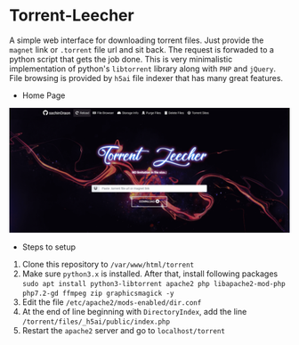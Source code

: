 # Torrent-Leecher
A simple web interface for downloading torrent files. Just provide the `magnet` link or `.torrent` file url and sit back. The request is forwaded to a python script that gets the job done. This is very minimalistic implementation of python's `libtorrent` library along with `PHP` and `jQuery`. File browsing is provided by `h5ai` file indexer that has many great features.

- Home Page
<p align="center"><img src="img/snap_shot.png"></p>

- Steps to setup
1. Clone this repository to `/var/www/html/torrent`
2. Make sure `python3.x` is installed. After that, install following packages `sudo apt install python3-libtorrent apache2 php libapache2-mod-php php7.2-gd ffmpeg zip graphicsmagick -y`
3. Edit the file `/etc/apache2/mods-enabled/dir.conf`
4. At the end of line beginning with `DirectoryIndex`, add the line `/torrent/files/_h5ai/public/index.php`
5. Restart the `apache2` server and go to `localhost/torrent`